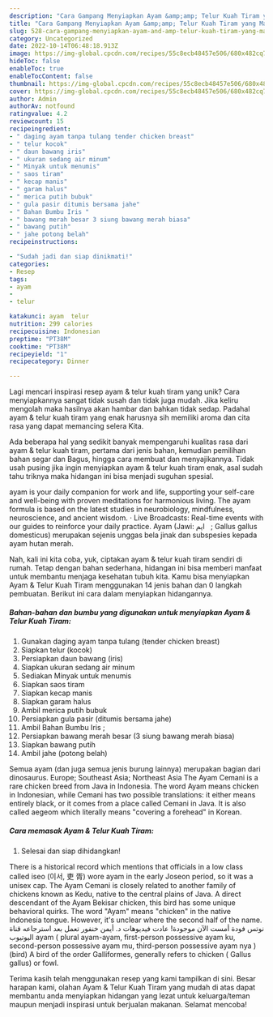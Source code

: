 ```yaml
---
description: "Cara Gampang Menyiapkan Ayam &amp;amp; Telur Kuah Tiram yang Mantap"
title: "Cara Gampang Menyiapkan Ayam &amp;amp; Telur Kuah Tiram yang Mantap"
slug: 528-cara-gampang-menyiapkan-ayam-and-amp-telur-kuah-tiram-yang-mantap
category: Uncategorized
date: 2022-10-14T06:48:18.913Z
image: https://img-global.cpcdn.com/recipes/55c8ecb48457e506/680x482cq70/ayam-telur-kuah-tiram-foto-resep-utama.jpg
hideToc: false
enableToc: true
enableTocContent: false
thumbnail: https://img-global.cpcdn.com/recipes/55c8ecb48457e506/680x482cq70/ayam-telur-kuah-tiram-foto-resep-utama.jpg
cover: https://img-global.cpcdn.com/recipes/55c8ecb48457e506/680x482cq70/ayam-telur-kuah-tiram-foto-resep-utama.jpg
author: Admin
authorAv: notfound
ratingvalue: 4.2
reviewcount: 15
recipeingredient:
- " daging ayam tanpa tulang tender chicken breast"
- " telur kocok"
- " daun bawang iris"
- " ukuran sedang air minum"
- " Minyak untuk menumis"
- " saos tiram"
- " kecap manis"
- " garam halus"
- " merica putih bubuk"
- " gula pasir ditumis bersama jahe"
- " Bahan Bumbu Iris "
- " bawang merah besar 3 siung bawang merah biasa"
- " bawang putih"
- " jahe potong belah"
recipeinstructions:

- "Sudah jadi dan siap dinikmati!"
categories:
- Resep
tags:
- ayam
- 
- telur

katakunci: ayam  telur 
nutrition: 299 calories
recipecuisine: Indonesian
preptime: "PT38M"
cooktime: "PT38M"
recipeyield: "1"
recipecategory: Dinner

---
```





Lagi mencari inspirasi resep ayam &amp; telur kuah tiram yang unik? Cara menyiapkannya sangat tidak susah dan tidak juga mudah. Jika keliru mengolah maka hasilnya akan hambar dan bahkan tidak sedap. Padahal ayam &amp; telur kuah tiram yang enak harusnya sih memiliki aroma dan cita rasa yang dapat memancing selera Kita.





Ada beberapa hal yang sedikit banyak mempengaruhi kualitas rasa dari ayam &amp; telur kuah tiram, pertama dari jenis bahan, kemudian pemilihan bahan segar dan Bagus, hingga cara membuat dan menyajikannya. Tidak usah pusing jika ingin menyiapkan ayam &amp; telur kuah tiram enak,      asal sudah tahu triknya maka hidangan ini bisa menjadi suguhan spesial.














ayam is your daily companion for work and life, supporting your self-care and well-being with proven meditations for harmonious living. The ayam formula is based on the latest studies in neurobiology, mindfulness, neuroscience, and ancient wisdom. · Live Broadcasts: Real-time events with our guides to reinforce your daily practice. Ayam (Jawi: ‏ ايم ‎ ‎; Gallus gallus domesticus) merupakan sejenis unggas bela jinak dan subspesies kepada ayam hutan merah.






Nah, kali ini kita coba, yuk, ciptakan ayam &amp; telur kuah tiram sendiri di rumah. Tetap dengan bahan sederhana, hidangan ini bisa memberi manfaat untuk membantu menjaga kesehatan tubuh kita. Kamu bisa menyiapkan Ayam &amp; Telur Kuah Tiram menggunakan 14 jenis bahan dan 0 langkah pembuatan. Berikut ini cara dalam menyiapkan hidangannya.

<!--inarticleads1-->

##### Bahan-bahan dan bumbu yang digunakan untuk menyiapkan Ayam &amp; Telur Kuah Tiram:

1. Gunakan  daging ayam tanpa tulang (tender chicken breast)
1. Siapkan  telur (kocok)
1. Persiapkan  daun bawang (iris)
1. Siapkan  ukuran sedang air minum
1. Sediakan  Minyak untuk menumis
1. Siapkan  saos tiram
1. Siapkan  kecap manis
1. Siapkan  garam halus
1. Ambil  merica putih bubuk
1. Persiapkan  gula pasir (ditumis bersama jahe)
1. Ambil  Bahan Bumbu Iris ;
1. Persiapkan  bawang merah besar (3 siung bawang merah biasa)
1. Siapkan  bawang putih
1. Ambil  jahe (potong belah)


Semua ayam (dan juga semua jenis burung lainnya) merupakan bagian dari dinosaurus. Europe; Southeast Asia; Northeast Asia The Ayam Cemani is a rare chicken breed from Java in Indonesia. The word Ayam means chicken in Indonesian, while Cemani has two possible translations: it either means entirely black, or it comes from a place called Cemani in Java. It is also called aegeom which literally means &#34;covering a forehead&#34; in Korean. 

<!--inarticleads2-->

##### Cara memasak Ayam &amp; Telur Kuah Tiram:


1. Selesai dan siap dihidangkan!

There is a historical record which mentions that officials in a low class called iseo (이서, 吏 胥) wore ayam in the early Joseon period, so it was a unisex cap. The Ayam Cemani is closely related to another family of chickens known as Kedu, native to the central plains of Java. A direct descendant of the Ayam Bekisar chicken, this bird has some unique behavioral quirks. The word &#34;Ayam&#34; means &#34;chicken&#34; in the native Indonesia tongue. However, it&#39;s unclear where the second half of the name. نوتس فودة أمست الآن موجودة! عادت فيديوهات د. أيمن خنفور تعمل بعد استرجاعه قناة اليوتيوب ayam ( plural ayam-ayam, first-person possessive ayam ku, second-person possessive ayam mu, third-person possessive ayam nya ) (bird) A bird of the order Galliformes, generally refers to chicken ( Gallus gallus) or fowl. 

Terima kasih telah menggunakan resep yang kami tampilkan di sini. Besar harapan kami, olahan Ayam &amp; Telur Kuah Tiram yang mudah di atas dapat membantu anda menyiapkan hidangan yang lezat untuk keluarga/teman maupun menjadi inspirasi untuk berjualan makanan. Selamat mencoba!
